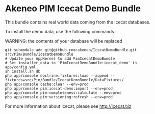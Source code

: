 Akeneo PIM Icecat Demo Bundle
=============================

This bundle contains real world data coming from the Icecat databases.

To install the demo data, use the following commands :

WARNING: the contents of your database will be replaced

    git submodule add git@github.com:akeneo/IcecatDemoBundle.git src/Pim/Bundle/IcecatDemoBundle
    # Update your AppKernel to add PimIcecatDemoBundle
    # Set installer_data to 'PimIcecatDemoBundle:icecat_demo' in app/config.yml 
    sh install.sh db
    php app/console doctrine:fixtures:load --append --fixtures=src/Pim/Bundle/IcecatDemoBundle/DataFixtures/
    php app/console cache:clear --env=prod
    php app/console pim:icecat-demo:import --env=prod
    php app/console pim:completeness:calculate --env=prod
    php app/console pim:versioning:refresh --env=prod


For more information about Icecat, please see http://icecat.biz
